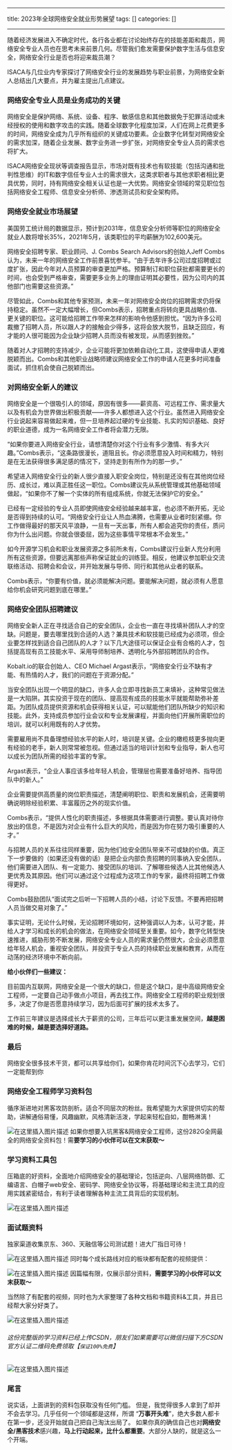 
--- 
title:  2023年全球网络安全就业形势展望 
tags: []
categories: [] 

---
随着经济发展进入不确定时代，各行各业都在讨论始终存在的技能差距和裁员，网络安全专业人员也在思考未来前景几何。尽管我们愈发需要保护数字生活与信息安全，网络安全行业是否也将迎来裁员潮？

ISACA与几位业内专家探讨了网络安全行业的发展趋势与职业前景，为网络安全新人总结出几大要点，并为雇主提出几点建议。

### 网络安全专业人员是业务成功的关键

网络安全是保护网络、系统、设备、程序、敏感信息和其他数据免于犯罪活动或未经授权的使用和数字攻击的实践。随着全球数字化程度加深，人们在网上花费更多的时间，网络安全成为几乎所有组织的关键成功要素。企业数字化转型对网络安全的需求加深，随着企业发展、数字业务进一步扩张，对网络安全专业人员的需求也将扩大。

ISACA网络安全现状等调查报告显示，市场对既有技术也有软技能（包括沟通和批判性思维）的IT和数字信任专业人士的需求很大，这类求职者与其他求职者相比更具优势，同时，持有网络安全相关认证也是一大优势。网络安全领域的常见职位包括网络安全工程师、信息安全分析师、渗透测试员和安全架构师。

### 网络安全就业市场展望

美国劳工统计局的数据显示，预计到2031年，信息安全分析师等职位的网络安全就业人数将增长35%，2021年5月，该类职位的平均薪酬为102,600美元。

网络安全招聘专家、职业顾问、J. Combs Search Advisors的创始人Jeff Combs认为，未来一年的网络安全工作前景喜忧参半。“由于去年许多公司过度招聘或过度扩张，因此今年对人员预算的审查更加严格。预算制订和职位获批都需要更长的时间，也会受到严格审查，需要更多业务上的理由证明其必要性，因为公司内的其他部门也需要这些资源。”

尽管如此，Combs和其他专家预测，未来一年对网络安全岗位的招聘需求仍将保持稳定。虽然不一定大幅增长，但Combs表示，招聘重点将转向更具战略价值、更关键的职位。这可能给招聘工作带来怎样的影响令他感到担忧。“因为许多公司裁撤了招聘人员，所以跟人才的接触会少得多，这将会放大脱节，且缺乏回应，有才能的人很可能因为企业缺少招聘人员而没有被发现，从而感到挫败。”

随着对人才招聘的支持减少，企业可能将更加依赖自动化工具，这使得申请人更难脱颖而出。Combs和其他职业战略师建议网络安全工作的申请人花更多时间准备面试，抓住机会使自己脱颖而出。

### 对网络安全新人的建议

网络安全是一个很吸引人的领域，原因有很多——薪资高、可远程工作、需求量大以及有机会为世界做出积极贡献——许多人都想进入这个行业。虽然进入网络安全行业说起来容易做起来难，但一旦培养起过硬的专业技能、扎实的知识基础、良好的职业道德，成为一名网络安全工作者将会潜力无限。

“如果你要进入网络安全行业，请想清楚你对这个行业有多少激情、有多大兴趣。”Combs表示，“这条路很漫长，道阻且长。你必须愿意投入时间和精力，特别是在无法获得很多满足感的情况下，坚持走到有所作为的那一步。”

希望进入网络安全行业的新人很少直接入职安全岗位，特别是还没有在其他岗位经历、成长过，难以真正胜任这一职位。Combs建议先从系统管理或其他基础领域做起，“如果你不了解一个实体的所有组成系统，你就无法保护它的安全。”

已经有一定经验的专业人员即使网络安全经验越来越丰富，也必须不断开拓，无论是否得到持续的认可。“网络安全行业让人热血沸腾，也需要从业者时刻紧绷。你工作做得最好的那天风平浪静，一旦有一天出事，所有人都会追究你的责任，质问你为什么出问题。你就会很委屈，因为这些事情平常根本不会发生。”

如今开源学习机会和职业发展资源之多前所未有，Combs建议行业新人充分利用所有这些资源，但要远离那些声称保证就业的训练营。相反，他建议参加职业交流联络活动、招聘会和会议，并开始发展与导师、同行和其他从业者的联系。

Combs表示，“你要有价值，就必须能解决问题。要能解决问题，就必须有人愿意给你机会研究问题到底在哪里。”

### 网络安全团队招聘建议

网络安全新人正在寻找适合自己的安全团队，企业也一直在寻找填补团队人才的空缺。问题是，要去哪里找到合适的人选？兼具技术和软技能已经成为必须项，但企业要怎样找到适合自己团队的人才？以下几大途径可以保证企业有合格的人才，包括提高现有员工技能水平、采用导师制培养、透明化与外部招聘团队的合作。

Kobalt.io的联合创始人、CEO Michael Argast表示，“网络安全行业不缺有才能、有热情的人才，我们的问题在于资源分配。”

当安全团队出现一个明显的缺口，许多人会立即寻找新员工来填补，这种常见做法是一大陷阱。其实投资于现在的团队、提高现有成员的技能水平就能帮助弥补差距。为团队成员提供资源和机会获得相关认证，可以赋能他们团队所缺少的知识和技能。此外，支持成员参加行业会议和专业发展课程，并面向他们开展所需职位的培训，就可以利用既有的人才优势。

需要雇用尚不具备理想经验水平的新人时，培训是关键。企业的橄榄枝更多抛向更有经验的老手，新人则常常被忽视。但通过适当的培训计划和专业指导，新人也可以成长为团队所需的经验丰富的专家。

Argast表示，“企业人事应该多给年轻人机会，管理层也需要准备好培养、指导团队中的新人。”

企业需要提供高质量的岗位职责描述，清楚阐明职位、职责和发展机会，还需要明确说明除经验积累、丰富履历之外的现实价值。

Combs表示，“提供人性化的职责描述，多根据具体需要进行调整。要认真对待你放出的信息，不是因为对企业有什么巨大的风险，而是因为你在努力吸引重要的人才。”

与招聘人员的关系往往同样重要，因为他们给安全团队带来不可或缺的价值。真正下一步要做的（如果还没有做的话）是把企业内部负责招聘的同事纳入安全团队，他们需要进入团队、有一定能力、接受团队的培训、了解哪些候选人比其他候选人更优秀及其原因。他们可以通过这个过程成为这项工作的专家，最终将招聘工作做得更好。

Combs鼓励团队“面试完之后听一下招聘人员的小结，讨论下反馈。不要再把招聘人员当做交易对象了。”

事实证明，无论什么时候，无论招聘环境如何，这种强调以人为本，认可才能，并给人才学习和成长的机会的做法，在网络安全领域至关重要。如今，数字化转型快速推进，威胁形势不断发展，网络安全专业人员的需求量仍然很大，企业必须愿意给年轻人机会，重视安全团队，并投资于专业人员的持续职业发展和教育，从而在动荡的经济环境中不断向前。

**给小伙伴们一些建议：**

目前国内互联网，网络安全是一个很大的缺口，但是这个缺口，是中高级网络安全工程师，一定要自己动手做点小项目，再去找工作。网络安全工程师的职业规划很多，决定了你是否愿意持续学习，因为后面可扩展的技术太多了。

工作前三年建议是选择成长大于薪资的公司，三年后可以更注重发展空间，**越是困难的时候，越是要选择好道路。**

### 最后

网络安全很多技术干货，都可以共享给你们，如果你肯花时间沉下心去学习，它们一定能帮到你

### 网络安全工程师学习资料包

循序渐进地对黑客攻防剖析。适合不同层次的粉丝。我希望能为大家提供切实的帮助，讲解通俗易懂，风趣幽默，风格清新活泼，学起来轻松自如，酣畅淋漓！

<img src="https://img-blog.csdnimg.cn/b7c4f3acd0b948f290e2712c65e06393.png#pic_center" alt="在这里插入图片描述"> 如果你想要入坑黑客&amp;网络安全工程师，这份282G全网最全的网络安全资料包！需**要学习的小伙伴可以在文末获取～**

### 学习资料工具包

压箱底的好资料，全面地介绍网络安全的基础理论，包括逆向、八层网络防御、汇编语言、白帽子web安全、密码学、网络安全协议等，将基础理论和主流工具的应用实践紧密结合，有利于读者理解各种主流工具背后的实现机制。

<img src="https://img-blog.csdnimg.cn/610e436639fc4e569788d0a8b5a38d49.png#pic_center" alt="在这里插入图片描述">

### 面试题资料

独家渠道收集京东、360、天融信等公司测试题！进大厂指日可待！

<img src="https://img-blog.csdnimg.cn/0bfcbc33d29546bcb5b5e8d64e57f95f.png#pic_center" alt="在这里插入图片描述"> 同时每个成长路线对应的板块都有配套的视频提供：

<img src="https://img-blog.csdnimg.cn/1b3958a853f8401681838030ed8af232.png#pic_center" alt="在这里插入图片描述"> 因篇幅有限，仅展示部分资料，**需要学习的小伙伴可以文末获取～**

当然除了有配套的视频，同时也为大家整理了各种文档和书籍资料&amp;工具，并且已经帮大家分好类了。

<img src="https://img-blog.csdnimg.cn/a587140510e54d2791f36305a22b0c14.png#pic_center" alt="在这里插入图片描述">

###### 这份完整版的学习资料已经上传CSDN，朋友们如果需要可以微信扫描下方CSDN官方认证二维码免费领取【`保证100%免费`】

<img src="https://img-blog.csdnimg.cn/7bf0ce10e4ee4275b6ac348ad1f08a77.png#pic_center" alt="在这里插入图片描述">

### 尾言

说实话，上面讲到的资料包获取没有任何门槛。 但是，我觉得很多人拿到了却并不会去学习。几乎任何一个领域都是这样，所谓 “**万事开头难**”，绝大多数人都卡在第一步，还没开始就自己把自己淘汰出局了。 如果你真的确信自己也对**网络安全/黑客技术**感兴趣，**马上行动起来，比什么都重要**。大部分人缺的，就是这么一个开端。
